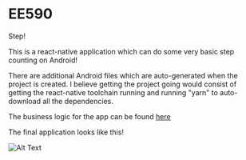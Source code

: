 # EE590
Step!

This is a react-native application which can do some very basic step counting on Android!

There are additional Android files which are auto-generated when the project is created. I believe getting the project
going would consist of getting the react-native toolchain running and running "yarn" to auto-download all the dependencies.

The business logic for the app can be found [here](https://github.com/samuraijourney/EE590/blob/master/storybook/stories/accel-plotter.js)

The final application looks like this!

![Alt Text](https://media.giphy.com/media/F3Ip4tyNAg27WuODhz/giphy.gif)
